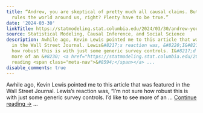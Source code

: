 ```yaml
---
title: “Andrew, you are skeptical of pretty much all causal claims. But wait, causality
  rules the world around us, right? Plenty have to be true.”
date: '2024-03-30'
linkTitle: https://statmodeling.stat.columbia.edu/2024/03/30/andrew-you-are-skeptical-of-pretty-much-all-causal-claims-but-wait-causality-rules-the-world-around-us-right-plenty-have-to-be-true/
source: Statistical Modeling, Causal Inference, and Social Science
description: Awhile ago, Kevin Lewis pointed me to this article that was featured
  in the Wall Street Journal. Lewis&#8217;s reaction was, &#8220;I&#8217;m not sure
  how robust this is with just some generic survey controls. I&#8217;d like to see
  more of an &#8230; <a href="https://statmodeling.stat.columbia.edu/2024/03/30/andrew-you-are-skeptical-of-pretty-much-all-causal-claims-but-wait-causality-rules-the-world-around-us-right-plenty-have-to-be-true/">Continue
  reading <span class="meta-nav">&#8594;</span></a> ...
disable_comments: true
---
```

Awhile ago, Kevin Lewis pointed me to this article that was featured in the Wall Street Journal. Lewis&#8217;s reaction was, &#8220;I&#8217;m not sure how robust this is with just some generic survey controls. I&#8217;d like to see more of an &#8230; <a href="https://statmodeling.stat.columbia.edu/2024/03/30/andrew-you-are-skeptical-of-pretty-much-all-causal-claims-but-wait-causality-rules-the-world-around-us-right-plenty-have-to-be-true/">Continue reading <span class="meta-nav">&#8594;</span></a> ...